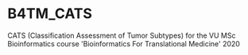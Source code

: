 # B4TM_CATS
CATS (Classification Assessment of Tumor Subtypes) for the VU MSc Bioinformatics course 'Bioinformatics For Translational Medicine' 2020
